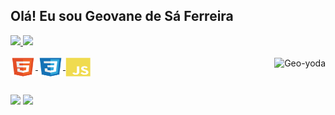 ## Olá! Eu sou Geovane de Sá Ferreira
 <div>
  <a href="https://github.com/geovane-portfolio">
  <img height="160em" src="https://github-readme-stats.vercel.app/api?username=geovane-portfolio&show_icons=true&theme=dracula&include_all_commits=true&count_private=true"/>
  <img height="160em" src="https://github-readme-stats.vercel.app/api/top-langs/?username=geovane-portfolio&layout=compact&langs_count=16&theme=dracula"/>
</div>
 
<div style="display: inline_block"><br>
  <img align="center" alt="Geo-HTML" height="30" width="40" src="https://raw.githubusercontent.com/devicons/devicon/master/icons/html5/html5-original.svg">
  <img align="center" alt="Geo-CSS" height="30" width="40" src="https://raw.githubusercontent.com/devicons/devicon/master/icons/css3/css3-original.svg">
  <img align="center" alt="Geo-Js" height="30" width="40" src="https://raw.githubusercontent.com/devicons/devicon/master/icons/javascript/javascript-plain.svg">
  <img align="right" alt="Geo-yoda" src="https://scontent.xx.fbcdn.net/v/t39.1997-6/s168x128/117220756_835549687218638_8416221603979941970_n.png?_nc_cat=105&ccb=1-3&_nc_sid=0572db&_nc_eui2=AeHL7DBeqi1sl8fZfjT6yj3220eyxRODAcfbR7LFE4MBxxu6VhZu8lLVdh2ydqsUHJ0HwRuNakpfMRrROYxkf5sT&_nc_ohc=CJyNDXogltMAX-hjwvf&_nc_ad=z-m&_nc_cid=0&_nc_ht=scontent.xx&tp=30&oh=cca8efd70a1a3a323947264a8d37ac2b&oe=60E564FE">
</div>

##
 
<div>
<a href = "mailto: geovane.portfolio@gmail.com"><img src="https://img.shields.io/badge/Gmail-D14836?style=for-the-badge&logo=gmail&logoColor=white" target="_blank"></a>
<a href="https://www.linkedin.com/in/geovanedsf" target="_blank"><img src="https://img.shields.io/badge/-LinkedIn-%230077B5?style=for-the-badge&logo=linkedin&logoColor=white" target="_blank"></a>
</div>
